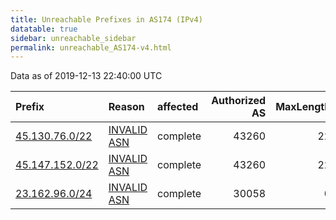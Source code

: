 ```yaml
---
title: Unreachable Prefixes in AS174 (IPv4)
datatable: true
sidebar: unreachable_sidebar
permalink: unreachable_AS174-v4.html
---
```


Data as of 2019-12-13 22:40:00 UTC


<div class="datatable-begin"></div>

| Prefix                                                   | Reason                                                                                               | affected   |   Authorized AS |   MaxLength | Anchor                                         |   unreachable /24s |
|:---------------------------------------------------------|:-----------------------------------------------------------------------------------------------------|:-----------|----------------:|------------:|:-----------------------------------------------|-------------------:|
| [45.130.76.0/22](https://stat.ripe.net/45.130.76.0/22)   | [INVALID ASN](https://rpki-validator.ripe.net/announcement-preview?asn=AS174&prefix=45.130.76.0/22)  | complete   |           43260 |          22 | [RIPE](unreachable_RIPE_NCC_RPKI_Root-v4.html) |                  4 |
| [45.147.152.0/22](https://stat.ripe.net/45.147.152.0/22) | [INVALID ASN](https://rpki-validator.ripe.net/announcement-preview?asn=AS174&prefix=45.147.152.0/22) | complete   |           43260 |          22 | [RIPE](unreachable_RIPE_NCC_RPKI_Root-v4.html) |                  4 |
| [23.162.96.0/24](https://stat.ripe.net/23.162.96.0/24)   | [INVALID ASN](https://rpki-validator.ripe.net/announcement-preview?asn=AS174&prefix=23.162.96.0/24)  | complete   |           30058 |           0 | [ARIN](unreachable_ARIN-v4.html)               |                  1 |

<div class="datatable-end"></div>